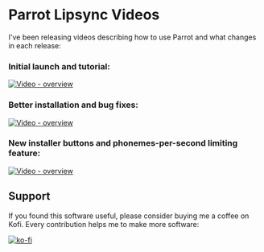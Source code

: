 # Parrot Lipsync Videos

I've been releasing videos describing how to use Parrot and what changes in each release:

### Initial launch and tutorial:

[![Video - overview](https://img.youtube.com/vi/VCXyHdBmBwQ/0.jpg)](https://www.youtube.com/watch?v=VCXyHdBmBwQ)

### Better installation and bug fixes:

[![Video - overview](https://img.youtube.com/vi/SewFJfRTL4I/0.jpg)](https://www.youtube.com/watch?v=SewFJfRTL4I)

### New installer buttons and phonemes-per-second limiting feature:

[![Video - overview](https://img.youtube.com/vi/2MBGDuqH2fo/0.jpg)](https://www.youtube.com/watch?v=2MBGDuqH2fo)


## Support

If you found this software useful, please consider buying me a coffee on Kofi.  Every contribution helps me to make more software:

[![ko-fi](https://ko-fi.com/img/githubbutton_sm.svg)](https://ko-fi.com/Y8Y43J6OB)

